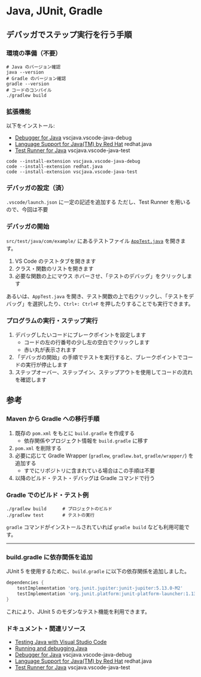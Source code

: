 # Java, JUnit, Gradle

## デバッガでステップ実行を行う手順

### 環境の準備（不要）

```shell
# Java のバージョン確認
java --version
# Gradle のバージョン確認
gradle --version
# コードのコンパイル
./gradlew build
```

### 拡張機能

以下をインストール:

- [Debugger for Java](https://marketplace.visualstudio.com/items?itemName=vscjava.vscode-java-debug) vscjava.vscode-java-debug
- [Language Support for Java(TM) by Red Hat](https://marketplace.visualstudio.com/items?itemName=redhat.java) redhat.java
- [Test Runner for Java](https://marketplace.visualstudio.com/items?itemName=vscjava.vscode-java-test) vscjava.vscode-java-test

```shell
code --install-extension vscjava.vscode-java-debug
code --install-extension redhat.java
code --install-extension vscjava.vscode-java-test
```

### デバッガの設定（済）

`.vscode/launch.json` に一定の記述を追加する
ただし、Test Runner を用いるので、今回は不要

### デバッガの開始

`src/test/java/com/example/` にあるテストファイル [`AppTest.java`](src/test/java/com/example/AppTest.java) を開きます。

1. VS Code のテストタブを開きます
2. クラス・関数のリストを開きます
3. 必要な関数の上にマウス ホバーさせ、「テストのデバッグ」をクリックします

あるいは、`AppTest.java` を開き、テスト関数の上で右クリックし、「テストをデバッグ」を選択したり、`Ctrl+: Ctrl+F` を押したりすることでも実行できます。

### プログラムの実行・ステップ実行

1. デバッグしたいコードにブレークポイントを設定します
    - コードの左の行番号の少し左の空白でクリックします
    - 赤い丸が表示されます
2. 「デバッガの開始」の手順でテストを実行すると、ブレークポイントでコードの実行が停止します
3. ステップオーバー、ステップイン、ステップアウトを使用してコードの流れを確認します

## 参考

### Maven から Gradle への移行手順

1. 既存の `pom.xml` をもとに `build.gradle` を作成する
    - 依存関係やプロジェクト情報を `build.gradle` に移す
2. `pom.xml` を削除する
3. 必要に応じて Gradle Wrapper (`gradlew`, `gradlew.bat`, `gradle/wrapper/`) を追加する
    - すでにリポジトリに含まれている場合はこの手順は不要
4. 以降のビルド・テスト・デバッグは Gradle コマンドで行う

### Gradle でのビルド・テスト例

```shell
./gradlew build      # プロジェクトのビルド
./gradlew test       # テストの実行
```

`gradle` コマンドがインストールされていれば `gradle build` なども利用可能です。

---

### build.gradle に依存関係を追加

JUnit 5 を使用するために、`build.gradle` に以下の依存関係を追加しました。

```groovy
dependencies {
    testImplementation 'org.junit.jupiter:junit-jupiter:5.13.0-M2'
    testImplementation 'org.junit.platform:junit-platform-launcher:1.13.0-M2'
}
```

これにより、JUnit 5 のモダンなテスト機能を利用できます。

### ドキュメント・関連リソース

- [Testing Java with Visual Studio Code](https://code.visualstudio.com/docs/java/java-testing)
- [Running and debugging Java](https://code.visualstudio.com/docs/java/java-debugging)
- [Debugger for Java](https://marketplace.visualstudio.com/items?itemName=vscjava.vscode-java-debug) vscjava.vscode-java-debug
- [Language Support for Java(TM) by Red Hat](https://marketplace.visualstudio.com/items?itemName=redhat.java) redhat.java
- [Test Runner for Java](https://marketplace.visualstudio.com/items?itemName=vscjava.vscode-java-test) vscjava.vscode-java-test
